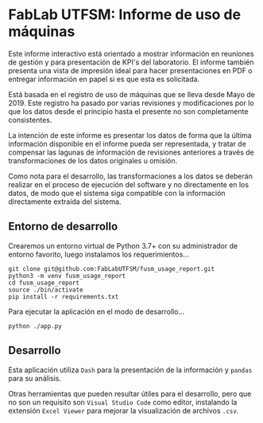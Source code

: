 # FabLab UTFSM: Informe de uso de máquinas

Este informe interactivo está orientado a mostrar información en reuniones de
gestión y para presentación de KPI's del laboratorio. El informe también
presenta una vista de impresión ideal para hacer presentaciones en PDF o
entregar información en papel si es que esta es solicitada.

Está basada en el registro de uso de máquinas que se lleva desde Mayo de 2019.
Este registro ha pasado por varias revisiones y modificaciones por lo que los
datos desde el principio hasta el presente no son completamente consistentes.

La intención de este informe es presentar los datos de forma que la última
información disponible en el informe pueda ser representada, y tratar de
compensar las lagunas de información de revisiones anteriores a través de
transformaciones de los datos originales u omisión.

Como nota para el desarrollo, las transformaciones a los datos se deberán
realizar en el proceso de ejecución del software y no directamente en los
datos, de modo que el sistema siga compatible con la información directamente
extraída del sistema.

## Entorno de desarrollo

Crearemos un entorno virtual de Python 3.7+ con su administrador de entorno
favorito, luego instalamos los requerimientos...

    git clone git@github.com:FabLabUTFSM/fusm_usage_report.git
    python3 -m venv fusm_usage_report
    cd fusm_usage_report
    source ./bin/activate
    pip install -r requirements.txt

Para ejecutar la aplicación en el modo de desarrollo...

    python ./app.py

## Desarrollo

Esta aplicación utiliza `Dash` para la presentación de la información y
`pandas` para su análisis.

Otras herramientas que pueden resultar útiles para el desarrollo, pero que
no son un requisito son `Visual Studio Code` como editor, instalando la
extensión `Excel Viewer` para mejorar la visualización de archivos `.csv`.

